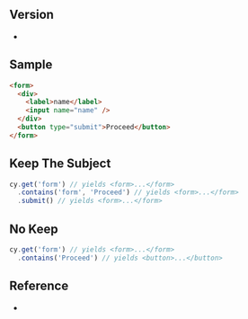 ## Version
- 

## Sample
```html
<form>
  <div>
    <label>name</label>
    <input name="name" />
  </div>
  <button type="submit">Proceed</button>
</form>
```

## Keep The Subject
```js
cy.get('form') // yields <form>...</form>
  .contains('form', 'Proceed') // yields <form>...</form>
  .submit() // yields <form>...</form>
```

## No Keep
```js
cy.get('form') // yields <form>...</form>
  .contains('Proceed') // yields <button>...</button>
```

## Reference
- 

